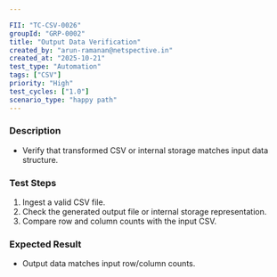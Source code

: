 ```yaml
---

FII: "TC-CSV-0026"
groupId: "GRP-0002"
title: "Output Data Verification"
created_by: "arun-ramanan@netspective.in"
created_at: "2025-10-21"
test_type: "Automation"
tags: ["CSV"]
priority: "High"
test_cycles: ["1.0"]
scenario_type: "happy path"
---
```


### Description
- Verify that transformed CSV or internal storage matches input data structure.

### Test Steps
1. Ingest a valid CSV file.  
2. Check the generated output file or internal storage representation.  
3. Compare row and column counts with the input CSV.  

### Expected Result
- Output data matches input row/column counts.
